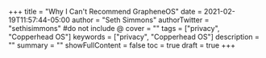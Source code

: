 +++
title = "Why I Can't Recommend GrapheneOS"
date = 2021-02-19T11:57:44-05:00
author = "Seth Simmons"
authorTwitter = "sethisimmons" #do not include @
cover = ""
tags = ["privacy", "Copperhead OS"]
keywords = ["privacy", "Copperhead OS"]
description = ""
summary = ""
showFullContent = false
toc = true
draft = true
+++